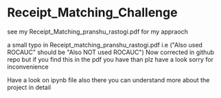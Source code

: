 # Receipt_Matching_Challenge
see my Receipt_Matching_pranshu_rastogi.pdf for my appraoch

a small typo in Receipt_matching_pranshu_rastogi.pdf i.e ("Also used ROCAUC" should be "Also NOT used ROCAUC") 
Now corrected in github repo but if you find this in the pdf you have than plz have a look
sorry for inconvenience

Have a look on ipynb file also there you can understand more about the project in detail

